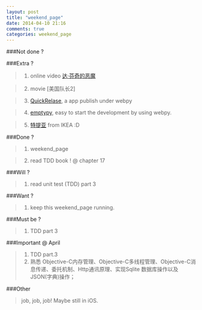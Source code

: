 ```yaml
---
layout: post
title: "weekend_page"
date: 2014-04-10 21:16
comments: true
categories: weekend_page
---
```

###Not done ?


###Extra ?
	
>1. online video [达·芬奇的恶魔](http://v.qq.com/detail/o/og82veb4at38v3q.html)

>2. movie [美国队长2]

>3. [QuickRelase](https://github.com/snowleung/quickRelease), a app publish under webpy

>4. [emptypy](https://github.com/snowleung/emptypy), easy to start the development by using webpy.

>5. [特提亚](http://www.ikea.com/cn/zh/catalog/products/90020386/) from IKEA :D
       
###Done ?

>1. weekend_page

>2. read TDD book ! @ chapter 17
	
###Will ?

>1. read unit test (TDD) part 3

###Want ?
 
>1. keep this weekend_page running.
 
###Must be ?

>1. TDD part 3

###Important @ April
	
>1. TDD part.3 
>2. 熟悉 Objective-C内存管理、Objective-C多线程管理、Objective-C消息传递、委托机制、Http通讯原理、实现Sqlite 数据库操作以及JSON(字典)操作；
	
###Other 

>job, job, job!
>Maybe still in iOS.